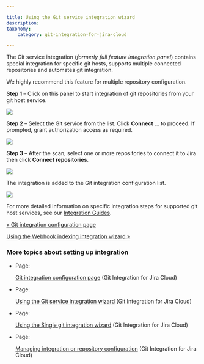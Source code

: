 ```yaml
---

title: Using the Git service integration wizard
description:
taxonomy:
    category: git-integration-for-jira-cloud

---
```



The Git service integration (_formerly full feature integration panel_) contains special integration for specific git hosts, supports multiple connected repositories and automates git integration.

We highly recommend this feature for multiple repository configuration.


**Step 1** – Click on this panel to start integration of git repositories from your git host service.

![](https://bigbrassband.atlassian.net/wiki/download/attachments/1923024112/gitcloud-managed-ui-git-service-sel.png?version=1&modificationDate=1647938162607&cacheVersion=1&api=v2)


**Step 2** – Select the Git service from the list. Click **Connect** … to proceed. If prompted, grant authorization access as required.

![](https://bigbrassband.atlassian.net/wiki/download/thumbnails/1923024112/gitcloud-managed-ui-add-new-sel-git-service.png?version=1&modificationDate=1647938464768&cacheVersion=1&api=v2&width=566&height=401)


**Step 3** – After the scan, select one or more repositories to connect it to Jira then click **Connect repositories**.

![](https://bigbrassband.atlassian.net/wiki/download/attachments/1923024112/gitcloud-managed-ui-add-new-select-repos.png?version=1&modificationDate=1647939187105&cacheVersion=1&api=v2)


The integration is added to the Git integration configuration list.

![](https://bigbrassband.atlassian.net/wiki/download/attachments/1923024112/gitcloud-managed-ui-integration-list.png?version=1&modificationDate=1647939245350&cacheVersion=1&api=v2)


For more detailed information on specific integration steps for supported git host services, see our [Integration Guides](/git-integration-for-jira-cloud/Integration-Guide).

[« Git integration configuration page](/wiki/spaces/GITCLOUD/pages/1923024023/Git+integration+configuration+page)

[Using the Webhook indexing integration wizard »](https://bigbrassband.atlassian.net/wiki/spaces/GITCLOUD/pages/2092859407)

### More topics about setting up integration

*   Page:

    [Git integration configuration page](/wiki/spaces/GITCLOUD/pages/1923024023/Git+integration+configuration+page) (Git Integration for Jira Cloud)

*   Page:

    [Using the Git service integration wizard](/wiki/spaces/GITCLOUD/pages/1923024112/Using+the+Git+service+integration+wizard) (Git Integration for Jira Cloud)

*   Page:

    [Using the Single git integration wizard](/wiki/spaces/GITCLOUD/pages/1923024154/Using+the+Single+git+integration+wizard) (Git Integration for Jira Cloud)

*   Page:

    [Managing integration or repository configuration](/wiki/spaces/GITCLOUD/pages/1923024455/Managing+integration+or+repository+configuration) (Git Integration for Jira Cloud)